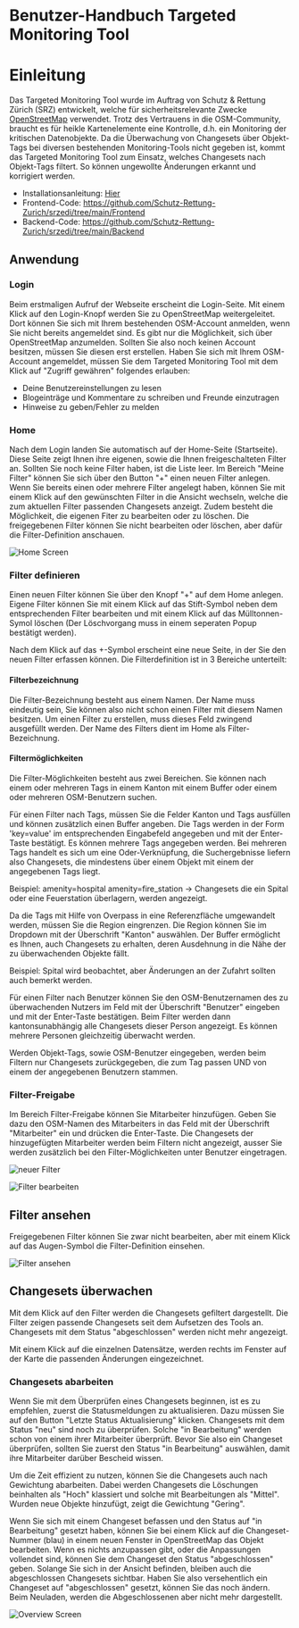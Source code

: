 # Benutzer-Handbuch Targeted Monitoring Tool

# Einleitung

Das Targeted Monitoring Tool wurde im Auftrag von Schutz & Rettung Zürich (SRZ) entwickelt, welche für sicherheitsrelevante Zwecke [OpenStreetMap](https://www.openstreetmap.org/) verwendet. Trotz des Vertrauens in die OSM-Community, braucht es für heikle Kartenelemente eine Kontrolle, d.h. ein Monitoring der kritischen Datenobjekte. Da die Überwachung von Changesets über Objekt-Tags bei diversen bestehenden Monitoring-Tools nicht gegeben ist, kommt das Targeted Monitoring Tool zum Einsatz, welches Changesets nach Objekt-Tags filtert. So können ungewollte Änderungen erkannt und korrigiert werden.

* Installationsanleitung: [Hier](./InstallGuide.md)
* Frontend-Code: https://github.com/Schutz-Rettung-Zurich/srzedi/tree/main/Frontend
* Backend-Code: https://github.com/Schutz-Rettung-Zurich/srzedi/tree/main/Backend

## Anwendung

### Login

Beim erstmaligen Aufruf der Webseite erscheint die Login-Seite. Mit einem Klick auf den Login-Knopf werden Sie zu OpenStreetMap weitergeleitet. Dort können Sie sich mit Ihrem bestehenden OSM-Account anmelden, wenn Sie nicht bereits angemeldet sind. Es gibt nur die Möglichkeit, sich über OpenStreetMap anzumelden. Sollten Sie also noch keinen Account besitzen, müssen Sie diesen erst erstellen. Haben Sie sich mit Ihrem OSM-Account angemeldet, müssen Sie dem Targeted Monitoring Tool mit dem Klick auf "Zugriff gewähren" folgendes erlauben:
* Deine Benutzereinstellungen zu lesen
* Blogeinträge und Kommentare zu schreiben und Freunde einzutragen
* Hinweise zu geben/Fehler zu melden

### Home

Nach dem Login landen Sie automatisch auf der Home-Seite (Startseite). Diese Seite zeigt Ihnen ihre eigenen, sowie die Ihnen freigeschalteten Filter an. Sollten Sie noch keine Filter haben, ist die Liste leer. Im Bereich "Meine Filter" können Sie sich über den Button "+" einen neuen Filter anlegen. Wenn Sie bereits einen oder mehrere Filter angelegt haben, können Sie mit einem Klick auf den gewünschten Filter in die Ansicht wechseln, welche die zum aktuellen Filter passenden Changesets anzeigt. Zudem besteht die Möglichkeit, die eigenen Fiter zu bearbeiten oder zu löschen. Die freigegebenen Filter können Sie nicht bearbeiten oder löschen, aber dafür die Filter-Definition anschauen.

![Home Screen](./images/Home.PNG)

### Filter definieren

Einen neuen Filter können Sie über den Knopf "+" auf dem Home anlegen. Eigene Filter können Sie mit einem Klick auf das Stift-Symbol neben dem entsprechenden Filter bearbeiten und mit einem Klick auf das Mülltonnen-Symol löschen (Der Löschvorgang muss in einem seperaten Popup bestätigt werden).

Nach dem Klick auf das +-Symbol erscheint eine neue Seite, in der Sie den neuen Filter erfassen können. Die Filterdefinition ist in 3 Bereiche unterteilt:

#### Filterbezeichnung

Die Filter-Bezeichnung besteht aus einem Namen. Der Name muss eindeutig sein, Sie können also nicht schon einen Filter mit diesem Namen besitzen. Um einen Filter zu erstellen, muss dieses Feld zwingend ausgefüllt werden. Der Name des Filters dient im Home als Filter-Bezeichnung.

#### Filtermöglichkeiten

Die Filter-Möglichkeiten besteht aus zwei Bereichen. Sie können nach einem oder mehreren Tags in einem Kanton mit einem Buffer oder einem oder mehreren OSM-Benutzern suchen.

Für einen Filter nach Tags, müssen Sie die Felder Kanton und Tags ausfüllen und können zusätzlich einen Buffer angeben. Die Tags werden in der Form 'key=value' im entsprechenden Eingabefeld angegeben und mit der Enter-Taste bestätigt. Es können mehrere Tags angegeben werden. Bei mehreren Tags handelt es sich um eine Oder-Verknüpfung, die Suchergebnisse liefern also Changesets, die mindestens über einem Objekt mit einem der angegebenen Tags liegt.

Beispiel: amenity=hospital amenity=fire_station -> Changesets die ein Spital oder eine Feuerstation überlagern, werden angezeigt.

Da die Tags mit Hilfe von Overpass in eine Referenzfläche umgewandelt werden, müssen Sie die Region eingrenzen. Die Region können Sie im Dropdown mit der Überschrift "Kanton" auswählen. Der Buffer ermöglicht es Ihnen, auch Changesets zu erhalten, deren Ausdehnung in die Nähe der zu überwachenden Objekte fällt.

Beispiel: Spital wird beobachtet, aber Änderungen an der Zufahrt sollten auch bemerkt werden.

Für einen Filter nach Benutzer können Sie den OSM-Benutzernamen des zu überwachenden Nutzers im Feld mit der Überschrift "Benutzer" eingeben und mit der Enter-Taste bestätigen. Beim Filter werden dann kantonsunabhängig alle Changesets dieser Person angezeigt. Es können mehrere Personen gleichzeitig überwacht werden.

Werden Objekt-Tags, sowie OSM-Benutzer eingegeben, werden beim Filtern nur Changesets zurückgegeben, die zum Tag passen UND von einem der angegebenen Benutzern stammen.

### Filter-Freigabe

Im Bereich Filter-Freigabe können Sie Mitarbeiter hinzufügen. Geben Sie dazu den OSM-Namen des Mitarbeiters in das Feld mit der Überschrift "Mitarbeiter" ein und drücken die Enter-Taste. Die Changesets der hinzugefügten Mitarbeiter werden beim Filtern nicht angezeigt, ausser Sie werden zusätzlich bei den Filter-Möglichkeiten unter Benutzer eingetragen.

![neuer Filter](./images/NewFilter.png)

![Filter bearbeiten](./images/EditFilter.png)

## Filter ansehen

Freigegebenen Filter können Sie zwar nicht bearbeiten, aber mit einem Klick auf das Augen-Symbol die Filter-Definition einsehen.

![Filter ansehen](./images/FilterView.png)

## Changesets überwachen

Mit dem Klick auf den Filter werden die Changesets gefiltert dargestellt. Die Filter zeigen passende Changesets seit dem Aufsetzen des Tools an. Changesets mit dem Status "abgeschlossen" werden nicht mehr angezeigt.

Mit einem Klick auf die einzelnen Datensätze, werden rechts im Fenster auf der Karte die passenden Änderungen eingezeichnet.

### Changesets abarbeiten

Wenn Sie mit dem Überprüfen eines Changesets beginnen, ist es zu empfehlen, zuerst die Statusmeldungen zu aktualisieren. Dazu müssen Sie auf den Button "Letzte Status Aktualisierung" klicken. Changesets mit dem Status "neu" sind noch zu überprüfen. Solche "in Bearbeitung" werden schon von einem ihrer Mitarbeiter überprüft. Bevor Sie also ein Changeset überprüfen, sollten Sie zuerst den Status "in Bearbeitung" auswählen, damit ihre Mitarbeiter darüber Bescheid wissen.

Um die Zeit effizient zu nutzen, können Sie die Changesets auch nach Gewichtung abarbeiten. Dabei werden Changesets die Löschungen beinhalten als "Hoch" klassiert und solche mit Bearbeitungen als "Mittel". Wurden neue Objekte hinzufügt, zeigt die Gewichtung "Gering".

Wenn Sie sich mit einem Changeset befassen und den Status auf "in Bearbeitung" gesetzt haben, können Sie bei einem Klick auf die Changeset-Nummer (blau) in einem neuen Fenster in OpenStreetMap das Objekt bearbeiten. Wenn es nichts anzupassen gibt, oder die Anpassungen vollendet sind, können Sie dem Changeset den Status "abgeschlossen" geben. Solange Sie sich in der Ansicht befinden, bleiben auch die abgeschlossen Changesets sichtbar. Haben Sie also versehentlich ein Changeset auf "abgeschlossen" gesetzt, können Sie das noch ändern. Beim Neuladen, werden die Abgeschlossenen aber nicht mehr dargestellt.

![Overview Screen](./images/Overview.PNG)
